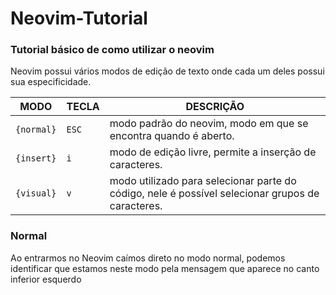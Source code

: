 # Neovim-Tutorial
### Tutorial básico de como utilizar o neovim
<p>
  Neovim possui vários modos de edição de texto onde cada um deles possui sua especificidade.
</p>


MODO      | TECLA | DESCRIÇÃO
----------|-------|--------------------------------------------------------------------------------------------------
`{normal}`|`ESC`  |modo padrão do neovim, modo em que se encontra quando é aberto.
`{insert}`|`i`    |modo de edição livre, permite a inserção de caracteres.
`{visual}`|`v`    |modo utilizado para selecionar parte do código, nele é possível selecionar grupos de caracteres.

### Normal
<p>Ao entrarmos no Neovim caímos direto no modo normal, podemos identificar que estamos neste modo pela mensagem que aparece no canto inferior esquerdo</p>
